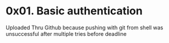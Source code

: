 # 0x01. Basic authentication
Uploaded Thru Github because pushing with git from shell was unsuccessful after multiple tries before deadline
